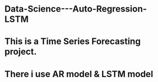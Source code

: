 # Data-Science---Auto-Regression-LSTM

# This is a Time Series Forecasting project.
# There i use AR model & LSTM model
